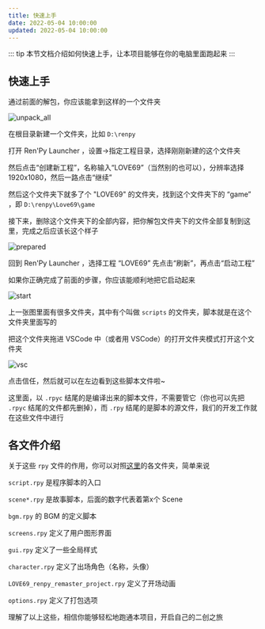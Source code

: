 ```yaml
---
title: 快速上手
date: 2022-05-04 10:00:00
updated: 2022-05-04 10:00:00
---
```


::: tip
本节文档介绍如何快速上手，让本项目能够在你的电脑里面跑起来
:::

## 快速上手

通过前面的解包，你应该能拿到这样的一个文件夹

![unpack_all](/Doc/images/dev/快速上手/unpack_all.PNG)

在根目录新建一个文件夹，比如 `D:\renpy`

打开 Ren'Py Launcher ，设置->指定工程目录，选择刚刚新建的这个文件夹

然后点击“创建新工程”，名称输入“LOVE69”（当然别的也可以），分辨率选择 1920x1080，然后一路点击“继续”

然后这个文件夹下就多了个 "LOVE69" 的文件夹，找到这个文件夹下的 “game” ，即 `D:\renpy\Love69\game`

接下来，删除这个文件夹下的全部内容，把你解包文件夹下的文件全部复制到这里，完成之后应该长这个样子

![prepared](/Doc/images/dev/快速上手/prepared.PNG)

回到 Ren'Py Launcher ，选择工程 “LOVE69” 先点击“刷新”，再点击“启动工程”

如果你正确完成了前面的步骤，你应该能顺利地把它启动起来

![start](/Doc/images/dev/快速上手/start.PNG)

上一张图里面有很多文件夹，其中有个叫做 `scripts` 的文件夹，脚本就是在这个文件夹里面写的

把这个文件夹拖进 VSCode 中（或者用 VSCode）的打开文件夹模式打开这个文件夹

![vsc](/Doc/images/dev/快速上手/vsc.PNG)

点击信任，然后就可以在左边看到这些脚本文件啦~

这里面，以 `.rpyc` 结尾的是编译出来的脚本文件，不需要管它（你也可以先把 `.rpyc` 结尾的文件都先删掉），而 `.rpy` 结尾的是脚本的源文件，我们的开发工作就在这些文件中进行

## 各文件介绍

关于这些 `rpy` 文件的作用，你可以对照[这里](https://github.com/luckykeeper/LOVE69_renpy_remaster/tree/main/%E5%B7%B2%E5%AE%8C%E6%88%90%E7%9A%84%E6%96%87%E6%A1%A3)的各文件夹，简单来说

`script.rpy` 是程序脚本的入口

`scene*.rpy` 是故事脚本，后面的数字代表着第x个 Scene

`bgm.rpy` 的 BGM 的定义脚本

`screens.rpy` 定义了用户图形界面

`gui.rpy` 定义了一些全局样式

`character.rpy` 定义了出场角色（名称，头像）

`LOVE69_renpy_remaster_project.rpy` 定义了开场动画

`options.rpy` 定义了打包选项



理解了以上这些，相信你能够轻松地跑通本项目，开启自己的二创之旅

